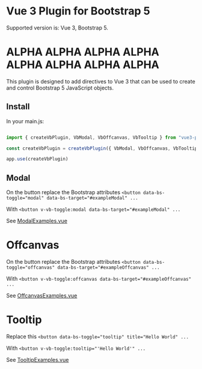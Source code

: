 # Vue 3 Plugin for Bootstrap 5

Supported version is: Vue 3, Bootstrap 5.


# ALPHA ALPHA ALPHA ALPHA ALPHA ALPHA ALPHA ALPHA

This plugin is designed to add directives to Vue 3 that can be used to create and control Bootstrap 5 JavaScript 
objects.

## Install

In your main.js:
```javascript

import { createVbPlugin, VbModal, VbOffcanvas, VbTooltip } from "vue3-plugin-bootstrap5"

const createVbPlugin = createVbPlugin({ VbModal, VbOffcanvas, VbTooltip })

app.use(createVbPlugin)

```


## Modal

On the button replace the Bootstrap attributes
    `<button data-bs-toggle="modal" data-bs-target="#exampleModal" ...`

With `<button v-vb-toggle:modal data-bs-target="#exampleModal" ...`

See [ModalExamples.vue](examples/basic/src/components/ModalExamples.vue)


# Offcanvas

On the button replace the Bootstrap attributes
`<button data-bs-toggle="offcanvas" data-bs-target="#exampleOffcanvas" ...`

With `<button v-vb-toggle:offcanvas data-bs-target="#exampleOffcanvas" ...`

See [OffcanvasExamples.vue](examples/basic/src/components/OffcanvasExamples.vue)


# Tooltip

Replace this `<button data-bs-toggle="tooltip" title="Hello World" ...`

With `<button v-vb-toggle:tooltip="'Hello World'" ...`

See [TooltipExamples.vue](examples/basic/src/components/TooltipExamples.vue)


